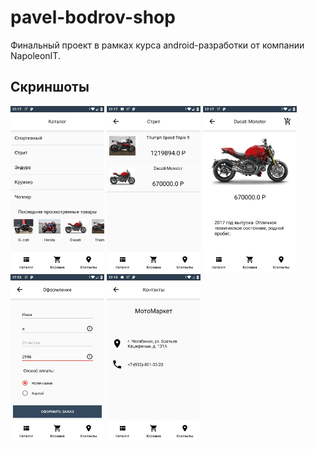 # pavel-bodrov-shop
Финальный проект в рамках курса android-разработки от компании NapoleonIT.

## Скриншоты
<p float="left">
  <img src="screenshots/catalog.jpg" width="150" />
  <img src="screenshots/category_products.jpg" width="150" />
  <img src="screenshots/product_info.jpg" width="150" />
  <img src="screenshots/confirm_order.jpg" width="150" />
  <img src="screenshots/contacts.jpg" width="150" />
</p>
